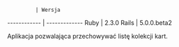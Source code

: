 ﻿             | Wersja
------------ | -------------
Ruby         | 2.3.0
Rails        | 5.0.0.beta2

Aplikacja pozwalająca przechowywać listę kolekcji kart.
